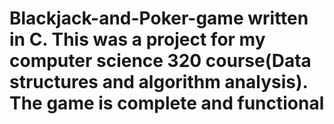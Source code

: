# Blackjack-and-Poker-game written in C. This was a project for my computer science 320 course(Data structures and algorithm analysis). The game is complete and functional
